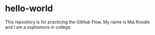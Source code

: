 # hello-world
This repository is for practicing the GitHub Flow.
My name is Mia Knodle and I am a sophomore in college.
